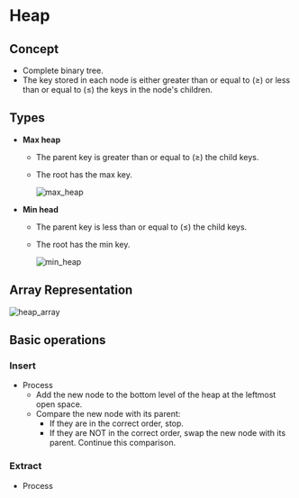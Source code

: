 # Heap

## Concept
- Complete binary tree.
- The key stored in each node is either greater than or equal to (≥) or less than or equal to (≤) the keys in the node's children.

## Types
- **Max heap**
   - The parent key is greater than or equal to (≥) the child keys.
   - The root has the max key.
   
     ![max_heap](https://user-images.githubusercontent.com/8989447/116179688-ffcf8600-a6d4-11eb-8485-0399871a804e.png)


- **Min head**
   - The parent key is less than or equal to (≤) the child keys.
   - The root has the min key.
   
     ![min_heap](https://user-images.githubusercontent.com/8989447/116179698-03630d00-a6d5-11eb-90b3-83c4933b9a4a.png)
     
## Array Representation

![heap_array](https://user-images.githubusercontent.com/8989447/116182267-2e4f6000-a6d9-11eb-8acb-684198d741ea.png)

## Basic operations
### Insert
- Process
   - Add the new node to the bottom level of the heap at the leftmost open space.
   - Compare the new node with its parent: 
      - If they are in the correct order, stop.
      - If they are NOT in the correct order, swap the new node with its parent. Continue this comparison.
### Extract
- Process
   
